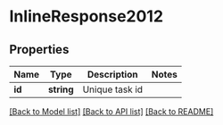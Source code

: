 # InlineResponse2012

## Properties
Name | Type | Description | Notes
------------ | ------------- | ------------- | -------------
**id** | **string** | Unique task id | 

[[Back to Model list]](../../README.md#documentation-for-models) [[Back to API list]](../../README.md#documentation-for-api-endpoints) [[Back to README]](../../README.md)


